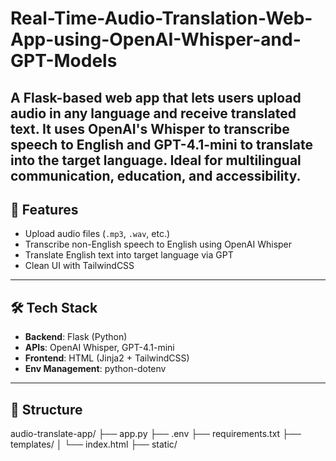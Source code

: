 # Real-Time-Audio-Translation-Web-App-using-OpenAI-Whisper-and-GPT-Models
A Flask-based web app that lets users upload audio in any language and receive translated text. It uses OpenAI's Whisper to transcribe speech to English and GPT-4.1-mini to translate into the target language. Ideal for multilingual communication, education, and accessibility.
---

## 🚀 Features

- Upload audio files (`.mp3`, `.wav`, etc.)
- Transcribe non-English speech to English using OpenAI Whisper
- Translate English text into target language via GPT
- Clean UI with TailwindCSS

---

## 🛠️ Tech Stack

- **Backend**: Flask (Python)
- **APIs**: OpenAI Whisper, GPT-4.1-mini
- **Frontend**: HTML (Jinja2 + TailwindCSS)
- **Env Management**: python-dotenv

---
## 📁 Structure
audio-translate-app/
├── app.py
├── .env
├── requirements.txt
├── templates/
│   └── index.html
├── static/

